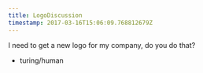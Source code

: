 ```yaml
---
title: LogoDiscussion
timestamp: 2017-03-16T15:06:09.768812679Z
---
```


I need to get a new logo for my company, do you do that?
* turing/human
